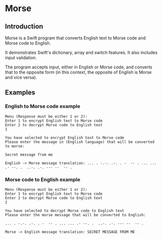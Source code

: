 # Morse
## Introduction
Morse is a Swift program that converts English text to Morse code and Morse code to English.

It demonstrates Swift's dictionary, array and switch features. It also includes input validation.

The program accepts input, either in English or Morse code, and converts that to the opposite form (in this context, the opposite of English is Morse and vice versa).

## Examples
### English to Morse code example
```
Menu (Response must be either 1 or 2):
Enter 1 to encrypt English text to Morse code
Enter 2 to decrypt Morse code to English text
1

You have selected to encrypt English text to Morse code
Please enter the message in (English language) that will be converted to morse: 

Secret message from me

English -> Morse message translation: ... . -.-. .-. . -  -- . ... ... .- --. .  ..-. .-. --- --  -- .
```

### Morse code to English example
```
Menu (Response must be either 1 or 2): 
Enter 1 to encrypt English text to Morse code
Enter 2 to decrypt Morse code to English text
2

You have selected to decrypt Morse code to English text
Please enter the morse message that will be converted to English: 

... . -.-. .-. . -  -- . ... ... .- --. .  ..-. .-. --- --  -- .

Morse -> English message translation: SECRET MESSAGE FROM ME
```